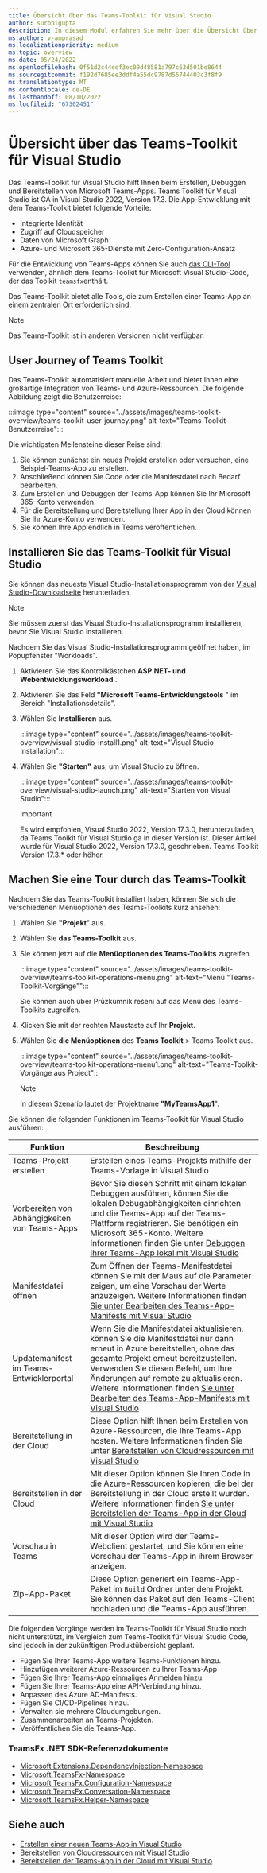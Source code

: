 ```yaml
---
title: Übersicht über das Teams-Toolkit für Visual Studio
author: surbhigupta
description: In diesem Modul erfahren Sie mehr über die Übersicht über das Teams-Toolkit für Visual Studio
ms.author: v-amprasad
ms.localizationpriority: medium
ms.topic: overview
ms.date: 05/24/2022
ms.openlocfilehash: 0f51d2c44eef3ec09d48581a797c63d501be8644
ms.sourcegitcommit: f192d7685ee3ddf4a55dc9787d56744403c3f8f9
ms.translationtype: MT
ms.contentlocale: de-DE
ms.lasthandoff: 08/10/2022
ms.locfileid: "67302451"
---
```

# <a name="teams-toolkit-overview-for-visual-studio"></a>Übersicht über das Teams-Toolkit für Visual Studio

Das Teams-Toolkit für Visual Studio hilft Ihnen beim Erstellen, Debuggen und Bereitstellen von Microsoft Teams-Apps. Teams Toolkit für Visual Studio ist GA in Visual Studio 2022, Version 17.3. Die App-Entwicklung mit dem Teams-Toolkit bietet folgende Vorteile:

* Integrierte Identität
* Zugriff auf Cloudspeicher
* Daten von Microsoft Graph
* Azure- und Microsoft 365-Dienste mit Zero-Configuration-Ansatz

Für die Entwicklung von Teams-Apps können Sie auch [das CLI-Tool](https://github.com/OfficeDev/TeamsFx/blob/dev/docs/cli/user-manual.md) verwenden, ähnlich dem Teams-Toolkit für Microsoft Visual Studio-Code, der das Toolkit `teamsfx`enthält.

Das Teams-Toolkit bietet alle Tools, die zum Erstellen einer Teams-App an einem zentralen Ort erforderlich sind.

> [!NOTE]
> Das Teams-Toolkit ist in anderen Versionen nicht verfügbar.

## <a name="user-journey-of-teams-toolkit"></a>User Journey of Teams Toolkit

Das Teams-Toolkit automatisiert manuelle Arbeit und bietet Ihnen eine großartige Integration von Teams- und Azure-Ressourcen. Die folgende Abbildung zeigt die Benutzerreise:

:::image type="content" source="../assets/images/teams-toolkit-overview/teams-toolkit-user-journey.png" alt-text="Teams-Toolkit–Benutzerreise":::

Die wichtigsten Meilensteine dieser Reise sind:

1. Sie können zunächst ein neues Projekt erstellen oder versuchen, eine Beispiel-Teams-App zu erstellen.
1. Anschließend können Sie Code oder die Manifestdatei nach Bedarf bearbeiten.
1. Zum Erstellen und Debuggen der Teams-App können Sie Ihr Microsoft 365-Konto verwenden.
1. Für die Bereitstellung und Bereitstellung Ihrer App in der Cloud können Sie Ihr Azure-Konto verwenden.
1. Sie können Ihre App endlich in Teams veröffentlichen.

## <a name="install-teams-toolkit-for-visual-studio"></a>Installieren Sie das Teams-Toolkit für Visual Studio

Sie können das neueste Visual Studio-Installationsprogramm von der [Visual Studio-Downloadseite](https://visualstudio.microsoft.com/vs/preview/) herunterladen.

> [!NOTE]
> Sie müssen zuerst das Visual Studio-Installationsprogramm installieren, bevor Sie Visual Studio installieren.

Nachdem Sie das Visual Studio-Installationsprogramm geöffnet haben, im Popupfenster "Workloads".

1. Aktivieren Sie das Kontrollkästchen **ASP.NET- und Webentwicklungsworkload** .
1. Aktivieren Sie das Feld **"Microsoft Teams-Entwicklungstools** " im Bereich "Installationsdetails".
1. Wählen Sie **Installieren** aus.

   :::image type="content" source="../assets/images/teams-toolkit-overview/visual-studio-install1.png" alt-text="Visual Studio-Installation":::

1. Wählen Sie **"Starten"** aus, um Visual Studio zu öffnen.

    :::image type="content" source="../assets/images/teams-toolkit-overview/visual-studio-launch.png" alt-text="Starten von Visual Studio":::

   > [!IMPORTANT]
   > Es wird empfohlen, Visual Studio 2022, Version 17.3.0, herunterzuladen, da Teams Toolkit für Visual Studio ga in dieser Version ist. Dieser Artikel wurde für Visual Studio 2022, Version 17.3.0, geschrieben. Teams Toolkit Version 17.3.* oder höher.

## <a name="take-a-tour-of-teams-toolkit"></a>Machen Sie eine Tour durch das Teams-Toolkit

Nachdem Sie das Teams-Toolkit installiert haben, können Sie sich die verschiedenen Menüoptionen des Teams-Toolkits kurz ansehen:

1. Wählen Sie **"Projekt**" aus.
1. Wählen Sie **das Teams-Toolkit** aus.
1. Sie können jetzt auf die **Menüoptionen des Teams-Toolkits** zugreifen.

   :::image type="content" source="../assets/images/teams-toolkit-overview/teams-toolkit-operations-menu.png" alt-text="Menü &quot;Teams-Toolkit-Vorgänge&quot;":::

   Sie können auch über Průzkumník řešení auf das Menü des Teams-Toolkits zugreifen.

4. Klicken Sie mit der rechten Maustaste auf Ihr **Projekt**.
5. Wählen Sie **die Menüoptionen** des **Teams Toolkit** >  Teams Toolkit aus.

   :::image type="content" source="../assets/images/teams-toolkit-overview/teams-toolkit-operations-menu1.png" alt-text="Teams-Toolkit-Vorgänge aus Project":::

   > [!NOTE]
   > In diesem Szenario lautet der Projektname **"MyTeamsApp1**".

Sie können die folgenden Funktionen im Teams-Toolkit für Visual Studio ausführen:

|Funktion  |Beschreibung  |
|---------|---------|
|Teams-Projekt erstellen     |Erstellen eines Teams-Projekts mithilfe der Teams-Vorlage in Visual Studio         |
|Vorbereiten von Abhängigkeiten von Teams-Apps     |Bevor Sie diesen Schritt mit einem lokalen Debuggen ausführen, können Sie die lokalen Debugabhängigkeiten einrichten und die Teams-App auf der Teams-Plattform registrieren. Sie benötigen ein Microsoft 365-Konto. Weitere Informationen finden Sie unter [Debuggen Ihrer Teams-App lokal mit Visual Studio](debug-teams-app-visual-studio.md)         |
|Manifestdatei öffnen     |Zum Öffnen der Teams-Manifestdatei können Sie mit der Maus auf die Parameter zeigen, um eine Vorschau der Werte anzuzeigen. Weitere Informationen finden [Sie unter Bearbeiten des Teams-App-Manifests mit Visual Studio](VS-TeamsFx-preview-and-customize-app-manifest.md)         |
|Updatemanifest im Teams-Entwicklerportal     |Wenn Sie die Manifestdatei aktualisieren, können Sie die Manifestdatei nur dann erneut in Azure bereitstellen, ohne das gesamte Projekt erneut bereitzustellen. Verwenden Sie diesen Befehl, um Ihre Änderungen auf remote zu aktualisieren. Weitere Informationen finden [Sie unter Bearbeiten des Teams-App-Manifests mit Visual Studio](VS-TeamsFx-preview-and-customize-app-manifest.md)       |
|Bereitstellung in der Cloud     |Diese Option hilft Ihnen beim Erstellen von Azure-Ressourcen, die Ihre Teams-App hosten. Weitere Informationen finden Sie unter [Bereitstellen von Cloudressourcen mit Visual Studio](provision-cloud-resources.md)        |
|Bereitstellen in der Cloud     |Mit dieser Option können Sie Ihren Code in die Azure-Ressourcen kopieren, die bei der Bereitstellung in der Cloud erstellt wurden. Weitere Informationen finden [Sie unter Bereitstellen der Teams-App in der Cloud mit Visual Studio](deploy-teams-app.md)        |
|Vorschau in Teams     |Mit dieser Option wird der Teams-Webclient gestartet, und Sie können eine Vorschau der Teams-App in ihrem Browser anzeigen.         |
|Zip-App-Paket     |Diese Option generiert ein Teams-App-Paket im `Build` Ordner unter dem Projekt. Sie können das Paket auf den Teams-Client hochladen und die Teams-App ausführen.         |

Die folgenden Vorgänge werden im Teams-Toolkit für Visual Studio noch nicht unterstützt, im Vergleich zum Teams-Toolkit für Visual Studio Code, sind jedoch in der zukünftigen Produktübersicht geplant.

* Fügen Sie Ihrer Teams-App weitere Teams-Funktionen hinzu.
* Hinzufügen weiterer Azure-Ressourcen zu Ihrer Teams-App
* Fügen Sie Ihrer Teams-App einmaliges Anmelden hinzu.
* Fügen Sie Ihrer Teams-App eine API-Verbindung hinzu.
* Anpassen des Azure AD-Manifests.
* Fügen Sie CI/CD-Pipelines hinzu.
* Verwalten sie mehrere Cloudumgebungen.
* Zusammenarbeiten an Teams-Projekten.
* Veröffentlichen Sie die Teams-App.

### <a name="teamsfx-net-sdk-reference-docs"></a>TeamsFx .NET SDK-Referenzdokumente

* [Microsoft.Extensions.DependencyInjection-Namespace](/../dotnet/api/Microsoft.Extensions.DependencyInjection)
* [Microsoft.TeamsFx-Namespace](/../dotnet/api/Microsoft.TeamsFx)
* [Microsoft.TeamsFx.Configuration-Namespace](/../dotnet/api/Microsoft.TeamsFx.Configuration)
* [Microsoft.TeamsFx.Conversation-Namespace](/../dotnet/api/Microsoft.TeamsFx.Conversation)
* [Microsoft.TeamsFx.Helper-Namespace](/../dotnet/api/Microsoft.TeamsFx.Helper)

## <a name="see-also"></a>Siehe auch

* [Erstellen einer neuen Teams-App in Visual Studio](create-new-teams-app-for-Visual-Studio.md)
* [Bereitstellen von Cloudressourcen mit Visual Studio](provision-cloud-resources.md)
* [Bereitstellen der Teams-App in der Cloud mit Visual Studio](deploy-teams-app.md)
